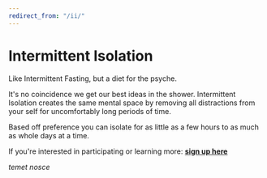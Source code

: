 ```yaml
---
redirect_from: "/ii/"
---
```

# Intermittent Isolation
Like Intermittent Fasting, but a diet for the psyche.

It's no coincidence we get our best ideas in the shower. Intermittent Isolation creates the same mental space by removing all distractions from your self for uncomfortably long periods of time.

Based off preference you can isolate for as little as a few hours to as much as whole days at a time.

If you're interested in participating or learning more: __[sign up here](http://eepurl.com/dM5R8-/)__






*temet nosce*
